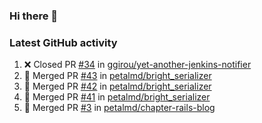 ### Hi there 👋


### Latest GitHub activity
<!--START_SECTION:activity-->
1. ❌ Closed PR [#34](https://github.com/ggirou/yet-another-jenkins-notifier/pull/34) in [ggirou/yet-another-jenkins-notifier](https://github.com/ggirou/yet-another-jenkins-notifier)
2. 🎉 Merged PR [#43](https://github.com/petalmd/bright_serializer/pull/43) in [petalmd/bright_serializer](https://github.com/petalmd/bright_serializer)
3. 🎉 Merged PR [#42](https://github.com/petalmd/bright_serializer/pull/42) in [petalmd/bright_serializer](https://github.com/petalmd/bright_serializer)
4. 🎉 Merged PR [#41](https://github.com/petalmd/bright_serializer/pull/41) in [petalmd/bright_serializer](https://github.com/petalmd/bright_serializer)
5. 🎉 Merged PR [#3](https://github.com/petalmd/chapter-rails-blog/pull/3) in [petalmd/chapter-rails-blog](https://github.com/petalmd/chapter-rails-blog)
<!--END_SECTION:activity-->

<!--
**Bhacaz/bhacaz** is a ✨ _special_ ✨ repository because its `README.md` (this file) appears on your GitHub profile.

Here are some ideas to get you started:

- 🔭 I’m currently working on ...
- 🌱 I’m currently learning ...
- 👯 I’m looking to collaborate on ...
- 🤔 I’m looking for help with ...
- 💬 Ask me about ...
- 📫 How to reach me: ...
- 😄 Pronouns: ...
- ⚡ Fun fact: ...
-->
